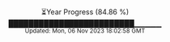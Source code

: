 <p align="center">
⏳Year Progress (84.86 %) <br>
█████████████████████████▁▁▁▁▁ <br>
<sub>Updated: Mon, 06 Nov 2023 18:02:58 GMT</sub>
</p>

